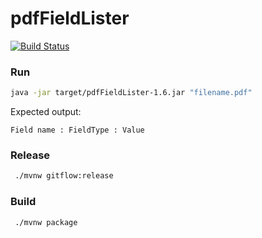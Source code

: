# pdfFieldLister
[![Build Status](https://travis-ci.org/NicklasAndersson/pdfFieldLister.svg?branch=master)](https://travis-ci.org/NicklasAndersson/pdfFieldLister)

### Run
```bash
java -jar target/pdfFieldLister-1.6.jar "filename.pdf"    
``` 
Expected output:
```
Field name : FieldType : Value   
``` 

### Release
```bash
 ./mvnw gitflow:release 
```

### Build
```bash
 ./mvnw package
```